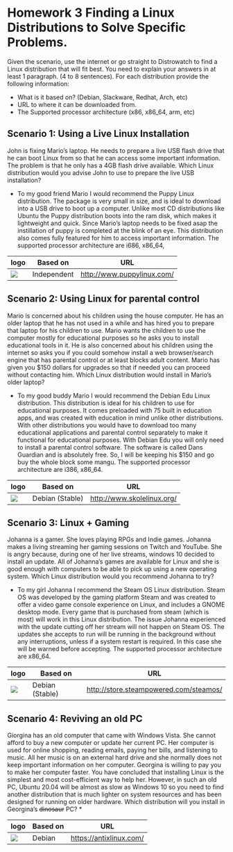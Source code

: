 # Homework 3 Finding a Linux Distributions to Solve Specific Problems.

Given the scenario, use the internet or go straight to Distrowatch to find a Linux distribution that will fit best. You need to explain your answers in at least 1 paragraph. (4 to 8 sentences). For each distribution provide the following information:
* What is it based on? (Debian, Slackware, Redhat, Arch, etc)
* URL to where it can be downloaded from.
* The Supported processor architecture (x86, x86_64, arm, etc)
  
## Scenario 1: Using a Live Linux Installation

John is fixing Mario’s laptop. He needs to prepare a live USB flash drive that he can boot Linux from so that he can access some important information. The problem is that he only has a 4GB flash drive available. Which Linux distribution would you advise John to use to prepare the live USB installation?
* To my good friend Mario I would recommend the Puppy Linux distribution. The package is very small in size, and is ideal to download into a USB drive to boot up a computer. Unlike most CD distributions like Ubuntu the Puppy distribution boots into the ram disk, which makes it lightweight and quick. Since Mario’s laptop needs to be fixed asap the instillation of puppy is completed at the blink of an eye. This distribution also comes fully featured for him to access important information. The supported processor architecture are   i686, x86_64,

logo | Based on | URL 
-----|----------|-----
![](https://distrowatch.com/images/yvzhuwbpy/puppy.png) | Independent | http://www.puppylinux.com/

## Scenario 2: Using Linux for parental control
Mario is concerned about his children using the house computer. He has an older laptop that he has not used in a while and has hired you to prepare that laptop for his children to use. Mario wants the children to use the computer mostly for educational purposes so he asks you to install educational tools in it. He is also concerned about his children using the internet so asks you if you could somehow install a web browser/search engine that has parental control or at least blocks adult content. Mario has given you $150 dollars for upgrades so that if needed you can proceed without contacting him. Which Linux distribution would install in Mario’s older laptop? 
* To my good buddy Mario I would recommend the Debian Edu Linux distribution. This distribution is ideal for his children to use for educational purposes. It comes preloaded with 75 built in education apps, and was created with education in mind unlike other distributions. With other distributions you would have to  download too many educational applications and parental control separately to make it functional for educational purposes. With Debian Edu you will only need to install a parental control software. The software is called Dans Guardian and is absolutely free. So, I will be keeping his $150 and go buy the whole block some mangu. The supported processor architecture are  i386, x86_64.

logo | Based on | URL 
-----|----------|-----
![](https://distrowatch.com/images/yvzhuwbpy/skolelinux.png) | Debian (Stable) | http://www.skolelinux.org/

## Scenario 3: Linux + Gaming
Johanna is a gamer. She loves playing RPGs and Indie games. Johanna makes a living streaming her gaming sessions on Twitch and YouTube. She is angry because, during one of her live streams, windows 10 decided to install an update. All of Johanna’s games are available for Linux and she is good enough with computers to be able to pick up using a new operating system. Which Linux distribution would you recommend Johanna to try?
* To my girl Johanna I recommend the Steam OS Linux distribution. Steam OS was developed by the gaming platform Steam and was created to offer a video game console experience on Linux, and includes a GNOME desktop mode. Every game that is purchased from steam (which is most) will work in this Linux distribution. The issue Johanna experienced with the update cutting off her stream will not happen on Steam OS. The updates she accepts to run will be running in the background without any interruptions, unless if a system restart is required. In this case she will be warned before accepting. The supported processor architecture are  x86_64.

logo | Based on | URL 
-----|----------|-----
![](https://distrowatch.com/images/yvzhuwbpy/steamos.png) | Debian (Stable) |  	http://store.steampowered.com/steamos/

## Scenario 4: Reviving an old PC
Giorgina has an old computer that came with Windows Vista. She cannot afford to buy a new computer or update her current PC. Her computer is used for online shopping, reading emails, paying her bills, and listening to music. All her music is on an external hard drive and she normally does not keep important information on her computer. Georgina is willing to pay you to make her computer faster. You have concluded that installing Linux is the simplest and most cost-efficient way to help her. However, in such an old PC, Ubuntu 20.04 will be almost as slow as Windows 10 so you need to find another distribution that is much lighter on system resources and has been designed for running on older hardware. Which distribution will you install in Georgina’s ~~dinosaur~~ PC?
*

logo | Based on | URL 
-----|----------|-----
![](https://distrowatch.com/images/yvzhuwbpy/antix.png) | Debian | https://antixlinux.com/
